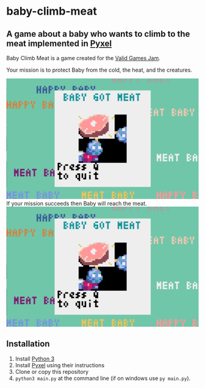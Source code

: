 # baby-climb-meat #
## A game about a baby who wants to climb to the meat implemented in [Pyxel](https://github.com/kitao/pyxel) ##
Baby Climb Meat is a game created for the [Valid Games Jam](https://itch.io/jam/valid).

Your mission is to protect Baby from the cold, the heat, and the creatures. 

![Screenshot!](https://github.com/ssilverst/baby-climb-meat/blob/master/baby-climb-mountain.png)
If your mission succeeds then Baby will reach the meat.
![Screenshot!](https://github.com/ssilverst/baby-climb-meat/blob/master/baby-climb-mountain.png)

## Installation ## 
1. Install [Python 3](https://www.python.org)
2. Install [Pyxel](https://github.com/kitao/pyxel) using their instructions
3. Clone or copy this repository
4. `python3 main.py` at the command line (if on windows use `py main.py`).
